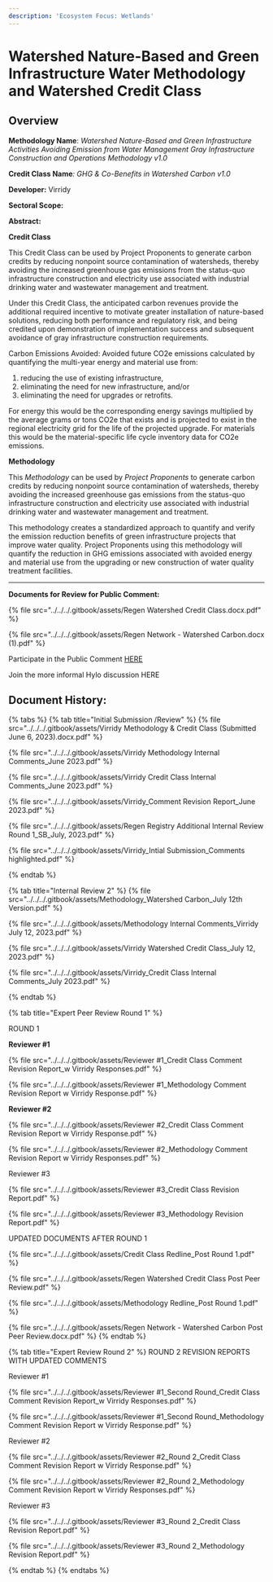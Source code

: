 ```yaml
---
description: 'Ecosystem Focus: Wetlands'
---
```


# Watershed Nature-Based and Green Infrastructure Water Methodology and Watershed Credit Class

## Overview

**Methodology Name**: _Watershed Nature-Based and Green Infrastructure Activities Avoiding Emission from Water Management Gray Infrastructure Construction and Operations Methodology v1.0_

**Credit Class Name**_: GHG & Co-Benefits in Watershed Carbon v1.0_&#x20;

**Developer:** Virridy

**Sectoral Scope:**&#x20;

**Abstract:**

**Credit Class**

This Credit Class can be used by Project Proponents to generate carbon credits by reducing nonpoint source contamination of watersheds, thereby avoiding the increased greenhouse gas emissions from the status-quo infrastructure construction and electricity use  associated with industrial drinking water and wastewater management and treatment.

Under this Credit Class, the anticipated carbon revenues provide the additional required incentive to motivate greater installation of nature-based solutions, reducing both performance and regulatory risk, and being credited upon demonstration of implementation success and subsequent avoidance of gray infrastructure construction requirements.

Carbon Emissions Avoided: Avoided future CO2e emissions calculated by quantifying the multi-year energy and material use from:

1. reducing the use of existing infrastructure,
2. eliminating the need for new infrastructure, and/or
3. eliminating the need for upgrades or retrofits.

For energy this would be the corresponding energy savings multiplied by the average grams or tons CO2e that exists and is projected to exist in the regional electricity grid for the life of the projected upgrade. For materials this would be the material-specific life cycle inventory data for CO2e emissions.

**Methodology**

This _Methodology_ can be used by _Project Proponents_ to generate carbon credits by reducing nonpoint source contamination of watersheds, thereby avoiding the increased greenhouse gas emissions from the status-quo infrastructure construction and electricity use associated with industrial drinking water and wastewater management and treatment.

This methodology creates a standardized approach to quantify and verify the emission reduction benefits of green infrastructure projects that improve water quality. Project Proponents using this methodology will quantify the reduction in GHG emissions associated with avoided energy and material use from the upgrading or new construction of water quality treatment facilities.

***

**Documents for Review for Public Comment:**

{% file src="../../../.gitbook/assets/Regen Watershed Credit Class.docx.pdf" %}

{% file src="../../../.gitbook/assets/Regen Network - Watershed Carbon.docx (1).pdf" %}

Participate in the Public Comment [HERE](https://airtable.com/appzrw40tJdLBM2RS/shrHn8lLVSSftTQP6)

Join the more informal Hylo discussion HERE

## Document History:

{% tabs %}
{% tab title="Initial Submission /Review" %}
{% file src="../../../.gitbook/assets/Virridy Methodology  & Credit Class (Submitted June 6, 2023).docx.pdf" %}

{% file src="../../../.gitbook/assets/Virridy Methodology Internal Comments_June 2023.pdf" %}

{% file src="../../../.gitbook/assets/Virridy Credit Class Internal Comments_June 2023.pdf" %}

{% file src="../../../.gitbook/assets/Virridy_Comment Revision Report_June 2023.pdf" %}

{% file src="../../../.gitbook/assets/Regen Registry Additional Internal Review Round 1_SB_July, 2023.pdf" %}

{% file src="../../../.gitbook/assets/Virridy_Intial Submission_Comments highlighted.pdf" %}


{% endtab %}

{% tab title="Internal Review 2" %}
{% file src="../../../.gitbook/assets/Methodology_Watershed Carbon_July 12th Version.pdf" %}

{% file src="../../../.gitbook/assets/Methodology Internal Comments_Virridy July 12, 2023.pdf" %}

{% file src="../../../.gitbook/assets/Virridy Watershed Credit Class_July 12, 2023.pdf" %}

{% file src="../../../.gitbook/assets/Virridy_Credit Class Internal Comments_July 2023.pdf" %}


{% endtab %}

{% tab title="Expert Peer Review Round 1" %}


ROUND 1

**Reviewer #1**

{% file src="../../../.gitbook/assets/Reviewer #1_Credit Class Comment Revision Report_w Virridy Responses.pdf" %}

{% file src="../../../.gitbook/assets/Reviewer #1_Methodology Comment Revision Report w Virridy Response.pdf" %}

**Reviewer #2**

{% file src="../../../.gitbook/assets/Reviewer #2_Credit Class Comment Revision Report w Virridy Response.pdf" %}

{% file src="../../../.gitbook/assets/Reviewer #2_Methodology Comment Revision Report w Virridy Responses.pdf" %}

Reviewer #3

{% file src="../../../.gitbook/assets/Reviewer #3_Credit Class Revision Report.pdf" %}

{% file src="../../../.gitbook/assets/Reviewer #3_Methodology Revision Report.pdf" %}

UPDATED DOCUMENTS AFTER ROUND 1

{% file src="../../../.gitbook/assets/Credit Class Redline_Post Round 1.pdf" %}

{% file src="../../../.gitbook/assets/Regen Watershed Credit Class Post Peer Review.pdf" %}

{% file src="../../../.gitbook/assets/Methodology Redline_Post Round 1.pdf" %}

{% file src="../../../.gitbook/assets/Regen Network - Watershed Carbon Post Peer Review.docx.pdf" %}
{% endtab %}

{% tab title="Expert Review Round 2" %}
ROUND 2 REVISION REPORTS WITH UPDATED COMMENTS

Reviewer #1

{% file src="../../../.gitbook/assets/Reviewer #1_Second Round_Credit Class Comment Revision Report_w Virridy Responses.pdf" %}

{% file src="../../../.gitbook/assets/Reviewer #1_Second Round_Methodology Comment Revision Report w Virridy Response.pdf" %}

Reviewer #2

{% file src="../../../.gitbook/assets/Reviewer #2_Round 2_Credit Class Comment Revision Report w Virridy Response.pdf" %}

{% file src="../../../.gitbook/assets/Reviewer #2_Round 2_Methodology Comment Revision Report w Virridy Responses.pdf" %}

Reviewer #3

{% file src="../../../.gitbook/assets/Reviewer #3_Round 2_Credit Class Revision Report.pdf" %}

{% file src="../../../.gitbook/assets/Reviewer #3_Round 2_Methodology Revision Report.pdf" %}


{% endtab %}
{% endtabs %}

